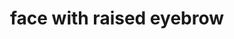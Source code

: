 ---
layout: smileys&emotion
title: face with raised eyebrow
emoji: face_with_raised_eyebrow
permalink: 🤨.html
---